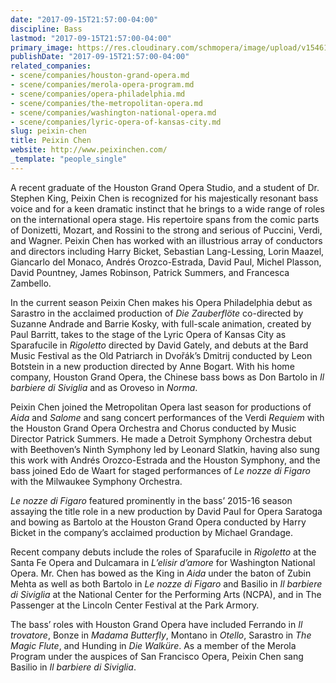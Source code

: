 ```yaml
---
date: "2017-09-15T21:57:00-04:00"
discipline: Bass
lastmod: "2017-09-15T21:57:00-04:00"
primary_image: https://res.cloudinary.com/schmopera/image/upload/v1546109343/media/2018/12/Peixin-Chen.jpg
publishDate: "2017-09-15T21:57:00-04:00"
related_companies:
- scene/companies/houston-grand-opera.md
- scene/companies/merola-opera-program.md
- scene/companies/opera-philadelphia.md
- scene/companies/the-metropolitan-opera.md
- scene/companies/washington-national-opera.md
- scene/companies/lyric-opera-of-kansas-city.md
slug: peixin-chen
title: Peixin Chen
website: http://www.peixinchen.com/
_template: "people_single"
---
```

A recent graduate of the Houston Grand Opera Studio, and a student of Dr. Stephen King, Peixin Chen is recognized for his majestically resonant bass voice and for a keen dramatic instinct that he brings to a wide range of roles on the international opera stage.  His repertoire spans from the comic parts of Donizetti, Mozart, and Rossini to the strong and serious of Puccini, Verdi, and Wagner.  Peixin Chen has worked with an illustrious array of conductors and directors including Harry Bicket, Sebastian Lang-Lessing, Lorin Maazel, Giancarlo del Monaco, Andrés Orozco-Estrada, David Paul, Michel Plasson, David Pountney, James Robinson, Patrick Summers, and Francesca Zambello.

In the current season Peixin Chen makes his Opera Philadelphia debut as Sarastro in the acclaimed production of *Die Zauberflöte* co-directed by Suzanne Andrade and Barrie Kosky, with full-scale animation, created by Paul Barritt, takes to the stage of the Lyric Opera of Kansas City as Sparafucile in *Rigoletto* directed by David Gately, and debuts at the Bard Music Festival as the Old Patriarch in Dvořák’s Dmitrij conducted by Leon Botstein in a new production directed by Anne Bogart.  With his home company, Houston Grand Opera, the Chinese bass bows as Don Bartolo in *Il barbiere di Siviglia* and as Oroveso in *Norma*.

Peixin Chen joined the Metropolitan Opera last season for productions of *Aida* and *Salome* and sang concert performances of the Verdi *Requiem* with the Houston Grand Opera Orchestra and Chorus conducted by Music Director Patrick Summers.  He made a Detroit Symphony Orchestra debut with Beethoven’s Ninth Symphony led by Leonard Slatkin, having also sung this work with Andrés Orozco-Estrada and the Houston Symphony, and the bass joined Edo de Waart for staged performances of *Le nozze di Figaro* with the Milwaukee Symphony Orchestra.

*Le nozze di Figaro* featured prominently in the bass’ 2015-16 season assaying the title role in a new production by David Paul for Opera Saratoga and bowing as Bartolo at the Houston Grand Opera conducted by Harry Bicket in the company’s acclaimed production by Michael Grandage.

Recent company debuts include the roles of Sparafucile in *Rigoletto* at the Santa Fe Opera and Dulcamara in *L’elisir d’amore* for Washington National Opera.  Mr. Chen has bowed as the King in *Aida* under the baton of Zubin Mehta as well as both Bartolo in *Le nozze di Figaro* and Basilio in *Il barbiere di Siviglia* at the National Center for the Performing Arts (NCPA), and in The Passenger at the Lincoln Center Festival at the Park Armory. 

The bass’ roles with Houston Grand Opera have included Ferrando in *Il trovatore*, Bonze in *Madama Butterfly*, Montano in *Otello*, Sarastro in *The Magic Flute*, and Hunding in *Die Walküre*.  As a member of the Merola Program under the auspices of San Francisco Opera, Peixin Chen sang Basilio in *Il barbiere di Siviglia*.